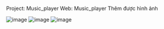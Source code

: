 Project: Music_player
  Web: Music_player
  Thêm được hình ảnh 










![image](https://user-images.githubusercontent.com/104135795/234263069-3e69c006-ddfa-4ca5-a7e3-0fa388475794.png)
![image](https://user-images.githubusercontent.com/104135795/234263166-d37ac9a8-695a-4238-b4bb-4b4692dfd35d.png)
![image](https://user-images.githubusercontent.com/104135795/234263290-7f85aede-c177-4aee-83b9-60d6f4b92453.png)
